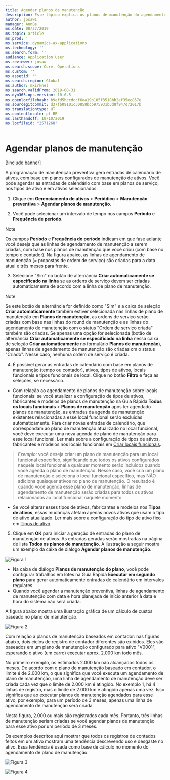 ```yaml
---
title: Agendar planos de manutenção
description: Este tópico explica os planos de manutenção do agendamento no Gerenciamento de Ativos.
author: josaw1
manager: AnnBe
ms.date: 08/27/2019
ms.topic: article
ms.prod: ''
ms.service: dynamics-ax-applications
ms.technology: ''
ms.search.form: ''
audience: Application User
ms.reviewer: josaw
ms.search.scope: Core, Operations
ms.custom: ''
ms.assetid: ''
ms.search.region: Global
ms.author: mkirknel
ms.search.validFrom: 2019-08-31
ms.dyn365.ops.version: 10.0.5
ms.openlocfilehash: b9efd5bccdccf6ea19b105f3518bb2ef35ec857e
ms.sourcegitcommit: d37fb09101c30858bcb975931b3d8f947d72017b
ms.translationtype: HT
ms.contentlocale: pt-BR
ms.lasthandoff: 10/10/2019
ms.locfileid: "2571268"
---
```

# <a name="schedule-maintenance-plans"></a>Agendar planos de manutenção

[!include [banner](../../includes/banner.md)]

 

A programação de manutenção preventiva gera entradas de calendário de ativos, com base em planos configurados de manutenção de ativos. Você pode agendar as entradas de calendário com base em planos de serviço, nos tipos de ativo e em ativos selecionados.

1. Clique em **Gerenciamento de ativos** > **Periódico** > **Manutenção preventiva** > **Agendar planos de manutenção**.

2. Você pode selecionar um intervalo de tempo nos campos **Período** e **Frequência de período**.

>[!NOTE]
>Os campos **Período** e **Frequência do período** indicam em que fase adiante você deseja que as linhas de agendamento de manutenção a serem criadas, com base nos planos de manutenção que você criou (com base no tempo e contador). Na figura abaixo, as linhas de agendamento de manutenção (= propostas de ordem de serviço) são criadas para a data atual e três meses para frente.

3. Selecione "Sim" no botão de alternância **Criar automaticamente se especificado na linha** se as ordens de serviço devem ser criadas automaticamente de acordo com a linha de plano de manutenção.

>[!NOTE]
>Se este botão de alternância for definido como "Sim" *e* a caixa de seleção **Criar automaticamente** também estiver selecionada nas linhas de plano de manutenção em **Planos de manutenção**, as ordens de serviço serão criadas com base nas linhas do round de manutenção e as linhas do agendamento de manutenção com o status "Ordem de serviço criada" também são criadas. Se apenas uma opção for selecionada (botão de alternância **Criar automaticamente se especificado na linha** nessa caixa de seleção **Criar automaticamente** no formulário **Planos de manutenção**), apenas linhas de agendamento de manutenção são criadas cm o status "Criado". Nesse caso, nenhuma ordem de serviço é criada.

4. É possível gerar as entradas de calendário com base em planos de manutenção (tempo ou contador), ativos, tipos de ativos, locais funcionais e tipos funcionais de local. Clique no botão **Filtro** e faça as seleções, se necessário.

- Com relação ao agendamento de planos de manutenção sobre locais funcionais: se você atualizar a configuração de tipos de ativos, fabricantes e modelos de planos de manutenção na Guia Rápida **Todos os locais funcionais** > **Planos de manutenção** após ter agendado planos de manutenção, as entradas da agenda de manutenção existentes relacionadas a esse local funcional serão excluídas automaticamente. Para criar novas entradas de calendário, que correspondam ao plano de manutenção atualizado no local funcional, você deve executar uma nova agenda de plano de manutenção para esse local funcional. Ler mais sobre a configuração de tipos de ativos, fabricantes e modelos nos locais funcionais em [Criar locais funcionais](../functional-locations/create-functional-locations.md).

>*Exemplo:* você deseja criar um plano de manutenção para um local funcional específico, significando que todos os ativos configurados naquele local funcional a qualquer momento serão incluídos quando você agenda o plano de manutenção. Nesse caso, você cria um plano de manutenção e seleciona o local funcional específico, mas NÃO adiciona quaisquer ativos no plano de manutenção. O resultado é quando você agenda esse plano de manutenção, linhas de agendamento de manutenção serão criadas para todos os ativos relacionados ao local funcional naquele momento.

- Se você alterar esses tipos de ativos, fabricantes e modelos nos **Tipos de ativos**, essas mudanças afetam apenas novos ativos que usam o tipo de ativo atualizado. Ler mais sobre a configuração do tipo de ativo fixo em [Tipos de ativo](../setup-for-objects/object-types.md).  

5. Clique em **OK** para iniciar a geração de entradas do plano de manutenção de ativos. As entradas geradas serão mostradas na página de lista **Todos os planos de manutenção**. A ilustração a seguir mostra um exemplo da caixa de diálogo **Agendar planos de manutenção**.

![Figura 1](media/09-preventive-maintenance.png)

- Na caixa de diálogo **Planos de manutenção do plano**, você pode configurar trabalhos em lotes na Guia Rápida **Executar em segundo plano** para gerar automaticamente entradas de calendário em intervalos regulares.  
- Quando você agendar a manutenção preventiva, linhas de agendamento de manutenção com data e hora planejada de início anterior à data e hora do sistema não será criada.  

A figura abaixo mostra uma ilustração gráfica de um cálculo de custos baseado no plano de manutenção.  

![Figura 2](media/10-preventive-maintenance.jpg)

Com relação a planos de manutenção baseados em contador: nas figuras abaixo, dois ciclos de registro de contador diferentes são exibidos. Eles são baseados em um plano de manutenção configurado para ativo "V0001", esperando o ativo (um carro) executar aprox. 2.000 km todo mês.

No primeiro exemplo, os estimados 2.000 km não alcançados todos os meses. De acordo com o plano de manutenção baseado em contador, o limite é de 2.000 km, o que significa que você executa um agendamento de plano de manutenção, uma linha de agendamento de manutenção deve ser criada cada vez que o limite de 2.000 km é atingido. No exemplo 1, há 4 linhas de registro, mas o limite de 2.000 km é atingido apenas uma vez. Isso significa que ao executar planos de manutenção agendados para esse ativo, por exemplo, para um período de 3 meses, apenas uma linha de agendamento de manutenção será criada.

Nesta figura, 2.000 ou mais são registrados cada mês. Portanto, três linhas de manutenção seriam criadas se você agendar planos de manutenção para esse ativo por um período de 3 meses. 

Os exemplos descritos aqui mostrar que todos os registros de contados feitos em um ativo mostram uma tendência descrevendo uso e desgaste no ativo. Essa tendência é usada como base de cálculo no momento do agendamento de plano de manutenção.

![Figura 3](media/11-preventive-maintenance.png)

![Figura 4](media/12-preventive-maintenance.png)

